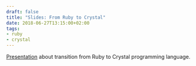 ```yaml
---
draft: false
title: "Slides: From Ruby to Crystal"
date: 2018-06-27T13:15:00+02:00
tags:
- ruby
- crystal
---
```


[Presentation](https://docs.google.com/presentation/d/1XeIRwl1Y9IUAxsFdmUmRjpLl1CrIzRgFo5wdWJrsYTc/edit?usp=sharing) about transition from Ruby to Crystal programming language.
